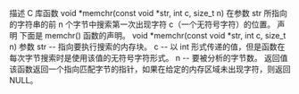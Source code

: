 描述
C 库函数 void *memchr(const void *str, int c, size_t n) 在参数 str 所指向的字符串的前 n 个字节中搜索第一次出现字符 c（一个无符号字符）的位置。
声明
下面是 memchr() 函数的声明。
void *memchr(const void *str, int c, size_t n)
参数
str -- 指向要执行搜索的内存块。
c -- 以 int 形式传递的值，但是函数在每次字节搜索时是使用该值的无符号字符形式。
n -- 要被分析的字节数。
返回值
该函数返回一个指向匹配字节的指针，如果在给定的内存区域未出现字符，则返回 NULL。
